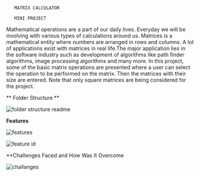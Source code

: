        MATRIX CALCULATOR
       
       MINI PROJECT
       
      
 
Mathematical operations are a part of our daily lives. Everyday we will be involving with various types of calculations around us. Matrices is a mathematical entity where numbers are arranged in rows and columns. A lot of applications exist with matrices in real life.The major application lies in the software industry such as development of algorithms like path finder algorithms, image processing algorithms and many more. In this project, some of the basic matrix operations are presented where a user can select the operation to be performed on the matrix. Then the matrices with their size are entered. Note that only square matrices are being considered for the project.
 

         
   **  Folder Structure    **
   
   ![folder structure readme](https://user-images.githubusercontent.com/59051114/160168468-6a5cb58b-4e22-42a6-bdbd-a1c564d483b7.png)


**Features**

![features](https://user-images.githubusercontent.com/59051114/160168860-b0c3d59e-556a-4aa6-a1fd-477accf7d552.png)


![feature id](https://user-images.githubusercontent.com/59051114/160169159-1db4e1f3-b6b1-4ab5-97b9-939c710468a5.png)


**Challenges Faced and How Was It Overcome


![challanges](https://user-images.githubusercontent.com/59051114/160169516-6bbdd957-b32f-423a-a8d5-ae1d72acb89b.png)
